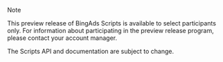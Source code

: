 > [!NOTE]
> This preview release of BingAds Scripts is available to select participants only. For information about participating in the preview release program, please contact your account manager.
>
> The Scripts API and documentation are subject to change.